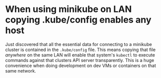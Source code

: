 # When using minikube on LAN copying .kube/config enables any host

Just discovered that all the essential data for connecting to a minikube cluster is contained in the `.kube/config` file. This means copying that file *anywhere* on the same LAN will enable that system's `kubectl` to execute commands against that clusters API server transparently. This is a huge convenience when doing development on dev VMs or containers on that same network.
